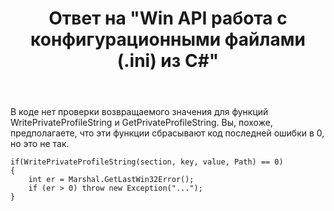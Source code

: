 ﻿---
title: "Ответ на \"Win API работа с конфигурационными файлами (.ini) из C#\""
se.owner.user_id: 240512
se.owner.display_name: "MSDN.WhiteKnight"
se.owner.link: "https://ru.stackoverflow.com/users/240512/msdn-whiteknight"
se.answer_id: 980764
se.question_id: 980594
se.post_type: answer
se.score: 1
se.is_accepted: False
---
<p>В коде нет проверки возвращаемого значения для функций WritePrivateProfileString и GetPrivateProfileString. Вы, похоже, предполагаете, что эти функции сбрасывают код последней ошибки в 0, но это не так. </p>

<pre><code>if(WritePrivateProfileString(section, key, value, Path) == 0)
{
    int er = Marshal.GetLastWin32Error();
    if (er &gt; 0) throw new Exception("...");
}
</code></pre>
